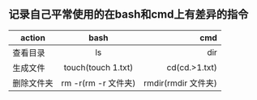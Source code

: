 **记录自己平常使用的在bash和cmd上有差异的指令**
----------

|  action       | bash           | cmd  |
| ------------- |:-------------:| -----:|
| 查看目录      | ls | dir |
| 生成文件      | touch(touch 1.txt)      |cd(cd.>1.txt)    |
| 删除文件夹 | rm -r(rm -r 文件夹)      |    rmdir(rmdir 文件夹) |